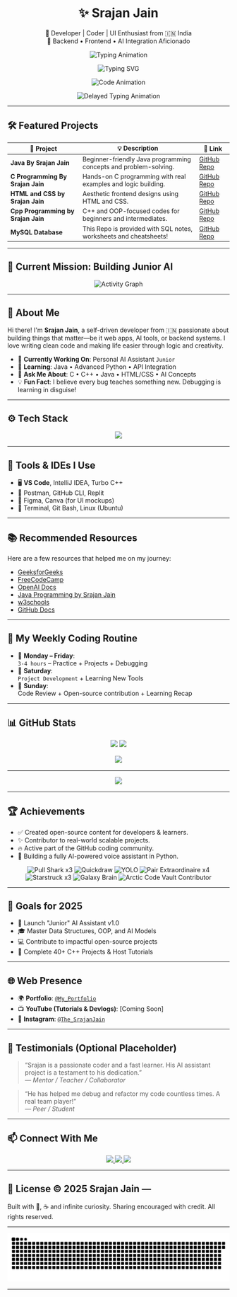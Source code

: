 <h1 align="center">✨ Srajan Jain</h1>

<p align="center">
  🚀 Developer | Coder | UI Enthusiast from 🇮🇳 India <br/>
  💼 Backend • Frontend • AI Integration Aficionado
</p>

<p align="center">
  <img
    src="https://readme-typing-svg.herokuapp.com?font=Fira+Code&weight=500&size=22&pause=1000&color=00BFFF&center=true&vCenter=true&width=1000&lines=Welcome+to+my+GitHub!;I'm+Srajan+Jain+%F0%9F%92%BB+Developer+from+India;Backend+%7C+Frontend+%7C+AI+Integration+Enthusiast;Building+Smarter+Projects+Every+Day+%F0%9F%92%AA"
    alt="Typing Animation"
/>
</p>

<p align="center">
  <img src="https://readme-typing-svg.demolab.com?font=Fira+Code&weight=500&size=24&duration=3000&pause=1000&color=00FFAA&center=true&vCenter=true&width=700&lines=Java+%7C+Spring+Boot+%7C+Microservices;DSA+%7C+Problem+Solver;Open+Source+Contributor;Always+Learning+New+Tech" alt="Typing SVG"/>
</p>
<p align="center">
  <img src="https://media.giphy.com/media/L1R1tvI9svkIWwpVYr/giphy.gif" width="400" alt="Code Animation"/>
</p>
<p align="center">
  <img
    src="https://readme-typing-svg.herokuapp.com?font=Fira+Code&weight=500&size=22&pause=1000&color=FF4500&center=true&vCenter=true&width=1000&startDelay=7000&lines=Let's+Build+Something+Amazing+Together!;Join+Me+on+This+Journey+of+Innovation!"
    alt="Delayed Typing Animation"
/>
</p>

---

## 🛠️ Featured Projects

| 🚀 Project | 💡 Description | 🔗 Link |
|-----------|----------------|--------|
| **Java By Srajan Jain** | Beginner-friendly Java programming concepts and problem-solving. | [GitHub Repo](https://github.com/TheSrajanJain/Java-By-Srajan-Jain) |
| **C Programming By Srajan Jain** | Hands-on C programming with real examples and logic building. | [GitHub Repo](https://github.com/TheSrajanJain/C-Programming-By-Srajan-Jain) |
| **HTML and CSS by Srajan Jain** | Aesthetic frontend designs using HTML and CSS. | [GitHub Repo](https://github.com/TheSrajanJain/HTML-and-CSS-by-Srajan-Jain) |
| **Cpp Programming by Srajan Jain** | C++ and OOP-focused codes for beginners and intermediates. | [GitHub Repo](https://github.com/TheSrajanJain/Cpp-Programming-by-Srajan-Jain) |
| **MySQL Database** | This Repo is provided with SQL notes, worksheets and cheatsheets! | [GitHub Repo](https://github.com/TheSrajanJain/MySQL-Database) |

---

## 🔭 Current Mission: Building Junior AI

<div align="center">
  <img src="https://github-readme-activity-graph.vercel.app/graph?username=TheSrajanJain&theme=react-dark&area=true&custom_title=My%20Activity%20Graph" alt="Activity Graph" />
</div>

---

## 📘 About Me

Hi there! I'm **Srajan Jain**, a self-driven developer from 🇮🇳 passionate about building things that matter—be it web apps, AI tools, or backend systems. I love writing clean code and making life easier through logic and creativity.

- 🔭 **Currently Working On**: Personal AI Assistant `Junior`
- 🌱 **Learning**: Java • Advanced Python • API Integration
- 💬 **Ask Me About**: C • C++ • Java • HTML/CSS • AI Concepts
- 💡 **Fun Fact**: I believe every bug teaches something new. Debugging is learning in disguise!

---

## ⚙️ Tech Stack

<p align="center">
  <img src="https://skillicons.dev/icons?i=html,css,js,cpp,java,python,react,nodejs,git,github,vscode,figma,linux" />
</p>

---

## 🔧 Tools & IDEs I Use

- 🖥️ **VS Code**, IntelliJ IDEA, Turbo C++
- 🧪 Postman, GitHub CLI, Replit
- 🎨 Figma, Canva (for UI mockups)
- 🔧 Terminal, Git Bash, Linux (Ubuntu)

---

## 📚 Recommended Resources

Here are a few resources that helped me on my journey:

- [GeeksforGeeks](https://www.geeksforgeeks.org/)
- [FreeCodeCamp](https://www.freecodecamp.org/)
- [OpenAI Docs](https://platform.openai.com/docs)
- [Java Programming by Srajan Jain](https://github.com/TheSrajanJain/Java-By-Srajan-Jain)
- [w3schools](https://www.w3schools.com/)
- [GitHub Docs](https://docs.github.com/)

---

## 📅 My Weekly Coding Routine

- 🧠 **Monday – Friday**:  
  `3-4 hours` – Practice + Projects + Debugging  
- 🔬 **Saturday**:  
  `Project Development` + Learning New Tools  
- 🌱 **Sunday**:  
  Code Review + Open-source contribution + Learning Recap

---

## 📊 GitHub Stats

<p align="center">
  <img src="https://github-readme-stats.vercel.app/api?username=TheSrajanJain&show_icons=true&theme=radical&hide_border=false" width="48%" />
  <img src="https://github-readme-streak-stats.herokuapp.com?user=TheSrajanJain&theme=radical&hide_border=false" width="48%" />
  <br/><br/>
  <img src="https://github-readme-stats.vercel.app/api/top-langs/?username=TheSrajanJain&layout=compact&theme=radical&hide_border=false" width="48%" />
</p>

---

<p align="center">
  <img src="https://github-profile-trophy.vercel.app/?username=TheSrajanJain&theme=radical&no-frame=true&margin-w=10" />
</p>

---

## 🏆 Achievements

- ✅ Created open-source content for developers & learners.
- ✨ Contributor to real-world scalable projects.
- 🔥 Active part of the GitHub coding community.
- 🤖 Building a fully AI-powered voice assistant in Python.

<p align="center">
  <img src="https://github.githubassets.com/images/modules/profile/achievements/pull-shark-default.png" width="80" title="Pull Shark x3"/>
  <img src="https://github.githubassets.com/images/modules/profile/achievements/quickdraw-default.png" width="80" title="Quickdraw"/>
  <img src="https://github.githubassets.com/images/modules/profile/achievements/yolo-default.png" width="80" title="YOLO"/>
  <img src="https://github.githubassets.com/images/modules/profile/achievements/pair-extraordinaire-default.png" width="80" title="Pair Extraordinaire x4"/>
  <img src="https://github.githubassets.com/images/modules/profile/achievements/starstruck-default.png" width="80" title="Starstruck x3"/>
  <img src="https://github.githubassets.com/images/modules/profile/achievements/galaxy-brain-default.png" width="80" title="Galaxy Brain"/>
  <img src="https://github.githubassets.com/images/modules/profile/achievements/arctic-code-vault-contributor-default.png" width="80" title="Arctic Code Vault Contributor"/>
</p>

---

## 🎯 Goals for 2025

- 🚀 Launch "Junior" AI Assistant v1.0  
- 🎓 Master Data Structures, OOP, and AI Models  
- 💻 Contribute to impactful open-source projects  
- 🧠 Complete 40+ C++ Projects & Host Tutorials  

---

## 🌐 Web Presence

- 🌍 **Portfolio**: [`@My_Portfolio`](https://thesrajanjain.github.io/Portfolio/)
- 📺 **YouTube (Tutorials & Devlogs)**: [Coming Soon]
- 📸 **Instagram**: [`@The_SrajanJain`](https://www.instagram.com/the_srajanjain/)

---

## 💬 Testimonials (Optional Placeholder)

> “Srajan is a passionate coder and a fast learner. His AI assistant project is a testament to his dedication.”  
> — *Mentor / Teacher / Collaborator*

> “He has helped me debug and refactor my code countless times. A real team player!”  
> — *Peer / Student*

---

## 📫 Connect With Me 
<p align="center"> 
  <a href="mailto:thesrajanjain@gmail.com">
    <img src="https://img.shields.io/badge/Gmail-D14836?style=for-the-badge&logo=gmail&logoColor=white" />
  </a> 
  <a href="https://github.com/TheSrajanJain">
    <img src="https://img.shields.io/badge/GitHub-181717?style=for-the-badge&logo=github&logoColor=white" />
  </a> 
  <a href="https://github.com/TheSrajanJain?tab=repositories">
    <img src="https://img.shields.io/badge/Explore%20More%20Projects-%23121011.svg?style=for-the-badge&logo=github&logoColor=white" />
  </a>
</p>

---

## 📜 License © 2025 **Srajan Jain** — 
Built with 💙, ☕ and infinite curiosity. 
Sharing encouraged with credit. All rights reserved. 

--- 

<p align="center"> <img src="https://github.com/TheSrajanJain/TheSrajanJain/raw/output/github-contribution-grid-snake.svg" alt="Snake animation" /> </p>

---
